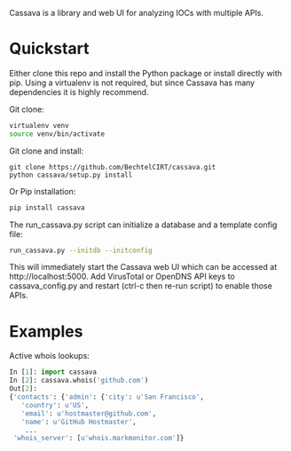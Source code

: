 Cassava is a library and web UI for analyzing IOCs with multiple APIs.

# Quickstart

Either clone this repo and install the Python package or install directly with pip. Using a virtualenv is not required, but since Cassava has many dependencies it is highly recommend.

Git clone:
```Bash
virtualenv venv
source venv/bin/activate
```

Git clone and install:
```
git clone https://github.com/BechtelCIRT/cassava.git
python cassava/setup.py install
```

Or Pip installation:
```Bash
pip install cassava
```

The run_cassava.py script can initialize a database and a template config file:
```Bash
run_cassava.py --initdb --initconfig
```

This will immediately start the Cassava web UI which can be accessed at http://localhost:5000. Add VirusTotal or OpenDNS API keys to cassava_config.py and restart (ctrl-c then re-run script) to enable those APIs.

# Examples

Active whois lookups:
```Python
In [1]: import cassava
In [2]: cassava.whois('github.com')
Out[2]:
{'contacts': {'admin': {'city': u'San Francisco',
   'country': u'US',
   'email': u'hostmaster@github.com',
   'name': u'GitHub Hostmaster',
    ...
 'whois_server': [u'whois.markmonitor.com']}
```


